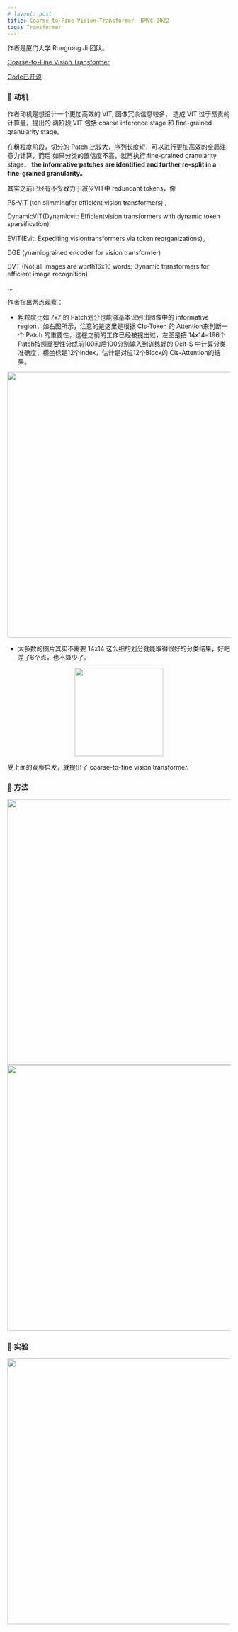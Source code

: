 ```yaml
---
# layout: post
title: Coarse-to-Fine Vision Transformer  BMVC-2022
tags: Transformer 
---
```


作者是厦门大学 Rongrong Ji 团队。

[Coarse-to-Fine Vision Transformer](https://arxiv.org/abs/2203.03821)

[Code已开源](https://github.com/ChenMnZ/CF-ViT)



### 🦖 动机


作者动机是想设计一个更加高效的 VIT, 图像冗余信息较多， 造成 VIT 过于昂贵的计算量，提出的
两阶段 VIT 包括 coarse  inference  stage 和 fine-grained  granularity stage。

在粗粒度阶段，切分的 Patch 比较大，序列长度短，可以进行更加高效的全局注意力计算，而后 如果分类的置信度不高，就再执行 fine-grained  granularity stage， **the  informative  patches  are  identified  and  further  re-split  in  a  fine-grained  granularity。**

其实之前已经有不少致力于减少VIT中 redundant tokens，像

PS-VIT (tch slimmingfor  efficient  vision  transformers) , 

DynamicViT(Dynamicvit:  Efficientvision transformers with dynamic token sparsification), 

EVIT(Evit: Expediting visiontransformers via token reorganizations)。

DGE (ynamicgrained encoder for vision transformer)

DVT (Not all images are worth16x16 words: Dynamic transformers for efficient image recognition)

...

作者指出两点观察：

- 粗粒度比如 7x7 的 Patch划分也能够基本识别出图像中的 informative region，如右图所示，注意的是这里是根据 Cls-Token 的 Attention来判断一个 Patch 的重要性，这在之前的工作已经被提出过，左图是把 14x14=196个Patch按照重要性分成前100和后100分别输入到训练好的 Deit-S 中计算分类准确度，横坐标是12个index，估计是对应12个Block的 Cls-Attention的结果。

<div align=center><img src="http://tva1.sinaimg.cn/large/007d2DYjly1h2p4s9la4gj30yt0fqwr3.jpg" width="600"></div>

- 大多数的图片其实不需要 14x14 这么细的划分就能取得很好的分类结果，好吧差了6个点，也不算少了。

<div align=center><img src="http://tva1.sinaimg.cn/large/007d2DYjly1h2p58ayjl4j308v05uac7.jpg" width="200"></div>

受上面的观察启发，就提出了 coarse-to-fine  vision  transformer.

### 🦖 方法


<div align=center><img src="http://tva1.sinaimg.cn/large/007d2DYjly1h2p4t3pkxbj30z30fjtfq.jpg" width="600"></div>


<div align=center><img src="http://tva1.sinaimg.cn/large/007d2DYjly1h2p4tvxr4sj312t0l4nap.jpg" width="600"></div>



### 🦖 实验

<div align=center><img src="http://tva1.sinaimg.cn/large/007d2DYjly1h2p4usbc0vj313s0o80z6.jpg" width="600"></div>


